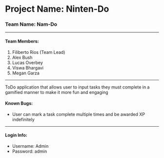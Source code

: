 # Project Name: Ninten-Do
<h3>Team Name: Nam-Do</h3>

<hr>

<h4>Team Members:</h4>
<ol>
  <li>Filiberto Rios (Team Lead)</li>
  <li>Alex Bush</li>
  <li>Lucas Overbey</li>
  <li>Viswa Bhargavi</li>
  <li>Megan Garza</li>
</ol>

<hr>

<p>ToDo application that allows user to input tasks they must complete in a gamified manner to make it more fun and engaging</p>

<h4>Known Bugs:</h4>
<ul>
  <li>User can mark a task complete multiple times and be awarded XP indefinitely</li>
</ul>

<hr>

<h4>Login Info:</h4>
<ul>
  <li>Username: Admin</li>
  <li>Password: admin</li>
</ul>
